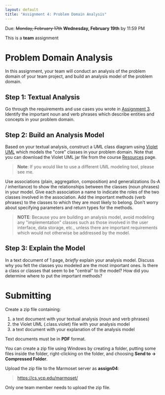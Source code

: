 ```yaml
---
layout: default
title: "Assignment 4: Problem Domain Analysis"
---
```


Due: <strike>Monday, February 17th</strike> **Wednesday, February 19th** by 11:59 PM

This is a **team** assignment

Problem Domain Analysis
=======================

In this assignment, your team will conduct an analysis of the problem domain of your team project, and build an analysis model of the problem domain.

Step 1: Textual Analysis
------------------------

Go through the requirements and use cases you wrote in [Assignment 3](assign3.html). Identify the important noun and verb phrases which describe entities and concepts in your problem domain.

Step 2: Build an Analysis Model
-------------------------------

Based on your textual analysis, construct a UML class diagram using [Violet UML](http://alexdp.free.fr/violetumleditor/page.php) which models the "core" classes in your problem domain.  Note that you can download the Violet UML jar file from the course [Resources](../resources/index.html) page.

> **Note**: If you would like to use a different UML modeling tool, please see me.

Use associations (plain, aggregation, composition) and generalizations (Is-A / inheritance) to show the relationships between the classes (noun phrases) in your model. Give each association a name to indicate the roles of the two classes involved in the association. Add the important methods (verb phrases) to the classes to which they are most likely to belong. Don't worry about specifying parameters and return types for the methods.

> **NOTE**: Because you are building an analysis model, avoid modeling any "implementation" classes such as those involved in the user interface, data storage, etc., unless there are important requirements which would not otherwise be addressed by the model.

Step 3: Explain the Model
-------------------------

In a text document of 1 page, *briefly* explain your analysis model. Discuss why you felt the classes you modeled are the most important ones. Is there a class or classes that seem to be "central" to the model? How did you determine where to put the important methods?

Submitting
==========

Create a zip file containing:

1.  a text document with your textual analysis (noun and verb phrases)
2.  the Violet UML (.class.violet) file with your analysis model
3.  a text document with your explanation of the analysis model

Text documents must be in **PDF** format.

You can create a zip file using Windows by creating a folder, putting some files inside the folder, right-clicking on the folder, and choosing **Send to &rarr; Compressed Folder**.

Upload the zip file to the Marmoset server as **assign04**:

> <https://cs.ycp.edu/marmoset/>

Only one team member needs to upload the zip file.
